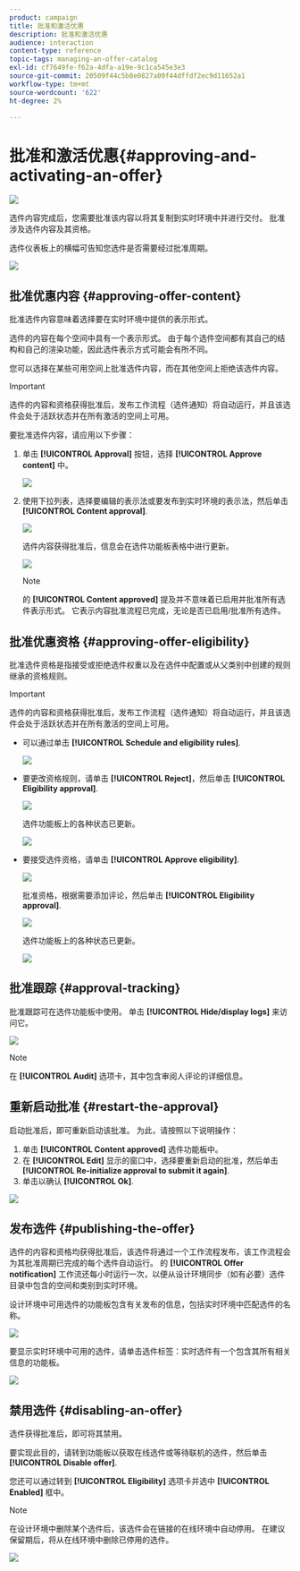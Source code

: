 ```yaml
---
product: campaign
title: 批准和激活优惠
description: 批准和激活优惠
audience: interaction
content-type: reference
topic-tags: managing-an-offer-catalog
exl-id: cf7649fe-f62a-4dfa-a19e-9c1ca545e3e3
source-git-commit: 20509f44c5b8e0827a09f44dffdf2ec9d11652a1
workflow-type: tm+mt
source-wordcount: '622'
ht-degree: 2%

---
```


# 批准和激活优惠{#approving-and-activating-an-offer}

![](../../assets/v7-only.svg)

选件内容完成后，您需要批准该内容以将其复制到实时环境中并进行交付。 批准涉及选件内容及其资格。

选件仪表板上的横幅可告知您选件是否需要经过批准周期。

![](assets/offer_validate_001.png)

## 批准优惠内容 {#approving-offer-content}

批准选件内容意味着选择要在实时环境中提供的表示形式。

选件的内容在每个空间中具有一个表示形式。 由于每个选件空间都有其自己的结构和自己的渲染功能，因此选件表示方式可能会有所不同。

您可以选择在某些可用空间上批准选件内容，而在其他空间上拒绝该选件内容。

>[!IMPORTANT]
>
>选件的内容和资格获得批准后，发布工作流程（选件通知）将自动运行，并且该选件会处于活跃状态并在所有激活的空间上可用。

要批准选件内容，请应用以下步骤：

1. 单击 **[!UICONTROL Approval]** 按钮，选择 **[!UICONTROL Approve content]** 中。

   ![](assets/offer_validate_002.png)

1. 使用下拉列表，选择要编辑的表示法或要发布到实时环境的表示法，然后单击 **[!UICONTROL Content approval]**.

   ![](assets/offer_validate_003.png)

   选件内容获得批准后，信息会在选件功能板表格中进行更新。

   ![](assets/offer_validate_004.png)

   >[!NOTE]
   >
   >的 **[!UICONTROL Content approved]** 提及并不意味着已启用并批准所有选件表示形式。 它表示内容批准流程已完成，无论是否已启用/批准所有选件。

## 批准优惠资格 {#approving-offer-eligibility}

批准选件资格是指接受或拒绝选件权重以及在选件中配置或从父类别中创建的规则继承的资格规则。

>[!IMPORTANT]
>
>选件的内容和资格获得批准后，发布工作流程（选件通知）将自动运行，并且该选件会处于活跃状态并在所有激活的空间上可用。

* 可以通过单击 **[!UICONTROL Schedule and eligibility rules]**.

   ![](assets/offer_validate_005.png)

* 要更改资格规则，请单击 **[!UICONTROL Reject]**，然后单击 **[!UICONTROL Eligibility approval]**.

   ![](assets/offer_validate_007.png)

   选件功能板上的各种状态已更新。

   ![](assets/offer_validate_006.png)

* 要接受选件资格，请单击 **[!UICONTROL Approve eligibility]**.

   ![](assets/offer_validate_008.png)

   批准资格，根据需要添加评论，然后单击 **[!UICONTROL Eligibility approval]**.

   ![](assets/offer_validate_009.png)

   选件功能板上的各种状态已更新。

   ![](assets/offer_validate_010.png)

## 批准跟踪 {#approval-tracking}

批准跟踪可在选件功能板中使用。 单击 **[!UICONTROL Hide/display logs]** 来访问它。

![](assets/offer_validate_012.png)

>[!NOTE]
>
>在 **[!UICONTROL Audit]** 选项卡，其中包含审阅人评论的详细信息。

## 重新启动批准 {#restart-the-approval}

启动批准后，即可重新启动该批准。 为此，请按照以下说明操作：

1. 单击 **[!UICONTROL Content approved]** 选件功能板中。
1. 在 **[!UICONTROL Edit]** 显示的窗口中，选择要重新启动的批准，然后单击 **[!UICONTROL Re-initialize approval to submit it again]**.
1. 单击以确认 **[!UICONTROL Ok]**.

![](assets/offer_validate_013.png)

## 发布选件 {#publishing-the-offer}

选件的内容和资格均获得批准后，该选件将通过一个工作流程发布，该工作流程会为其批准周期已完成的每个选件自动运行。 的 **[!UICONTROL Offer notification]** 工作流还每小时运行一次，以便从设计环境同步（如有必要）选件目录中包含的空间和类别到实时环境。

设计环境中可用选件的功能板包含有关发布的信息，包括实时环境中匹配选件的名称。

![](assets/offer_golive_001.png)

要显示实时环境中可用的选件，请单击选件标签：实时选件有一个包含其所有相关信息的功能板。

![](assets/offer_golive_002.png)

## 禁用选件 {#disabling-an-offer}

选件获得批准后，即可将其禁用。

要实现此目的，请转到功能板以获取在线选件或等待联机的选件，然后单击 **[!UICONTROL Disable offer]**.

您还可以通过转到 **[!UICONTROL Eligibility]** 选项卡并选中 **[!UICONTROL Enabled]** 框中。

>[!NOTE]
>
>在设计环境中删除某个选件后，该选件会在链接的在线环境中自动停用。 在建议保留期后，将从在线环境中删除已停用的选件。

![](assets/offer_preview_deactivate.png)
